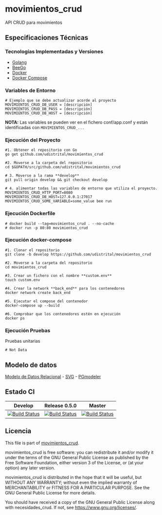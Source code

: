# movimientos_crud

API CRUD para movimientos

## Especificaciones Técnicas

### Tecnologías Implementadas y Versiones

- [Golang](https://github.com/udistrital/introduccion_oas/blob/master/instalacion_de_herramientas/golang.md)
- [BeeGo](https://github.com/udistrital/introduccion_oas/blob/master/instalacion_de_herramientas/beego.md)
- [Docker](https://docs.docker.com/engine/install/ubuntu/)
- [Docker Compose](https://docs.docker.com/compose/)

### Variables de Entorno

```shell
# Ejemplo que se debe actualizar acorde al proyecto
MOVIMIENTOS_CRUD_DB_USER = [descripción]
MOVIMIENTOS_CRUD_DB_PASS = [descripción]
MOVIMIENTOS_CRUD_DB_HOST = [descripción]
```

**NOTA:** Las variables se pueden ver en el fichero conf/app.conf y están identificadas con `MOVIMIENTOS_CRUD_...`

### Ejecución del Proyecto

```shell
#1. Obtener el repositorio con Go
go get github.com/udistrital/movimientos_crud

#2. Moverse a la carpeta del repositorio
cd $GOPATH/src/github.com/udistrital/movimientos_crud

# 3. Moverse a la rama **develop**
git pull origin develop && git checkout develop

# 4. alimentar todas las variables de entorno que utiliza el proyecto.
MOVIMIENTOS_CRUD_HTTP_PORT=8080 MOVIMIENTOS_CRUD_DB_HOST=127.0.0.1:27017 MOVIMIENTOS_CRUD_SOME_VARIABLE=some_value bee run
```

### Ejecución Dockerfile

```shell
# docker build --tag=movimientos_crud . --no-cache
# docker run -p 80:80 movimientos_crud
```

### Ejecución docker-compose

```shell
#1. Clonar el repositorio
git clone -b develop https://github.com/udistrital/movimientos_crud

#2. Moverse a la carpeta del repositorio
cd movimientos_crud

#3. Crear un fichero con el nombre **custom.env**
touch custom.env

#4. Crear la network **back_end** para los contenedores
docker network create back_end

#5. Ejecutar el compose del contenedor
docker-compose up --build

#6. Comprobar que los contenedores estén en ejecución
docker ps
```

### Ejecución Pruebas

Pruebas unitarias

```shell
# Not Data
```

## Modelo de datos

[Modelo de Datos Relacional](https://user-images.githubusercontent.com/15944053/59788345-1dd62f00-9291-11e9-9261-1eb06d1d1454.png) -
[SVG](database/movimientos.svg) -
[PGmodeler](database/movimientos.dbm)

## Estado CI

| Develop | Release 0.5.0 | Master |
| -- | -- | -- |
| [![Build Status](https://hubci.portaloas.udistrital.edu.co/api/badges/udistrital/movimientos_crud/status.svg?ref=refs/heads/develop)](https://hubci.portaloas.udistrital.edu.co/udistrital/movimientos_crud) | [![Build Status](https://hubci.portaloas.udistrital.edu.co/api/badges/udistrital/movimientos_crud/status.svg?ref=refs/heads/release/0.5.0)](https://hubci.portaloas.udistrital.edu.co/udistrital/movimientos_crud) | [![Build Status](https://hubci.portaloas.udistrital.edu.co/api/badges/udistrital/movimientos_crud/status.svg?ref=refs/heads/master)](https://hubci.portaloas.udistrital.edu.co/udistrital/movimientos_crud) |

## Licencia

This file is part of [movimientos_crud](LICENSE).

movimientos_crud is free software: you can redistribute it and/or modify it under the terms of the GNU General Public License as published by the Free Software Foundation, either version 3 of the License, or (at your option) any later version.

movimientos_crud is distributed in the hope that it will be useful, but WITHOUT ANY WARRANTY; without even the implied warranty of MERCHANTABILITY or FITNESS FOR A PARTICULAR PURPOSE. See the GNU General Public License for more details.

You should have received a copy of the GNU General Public License along with necesidades_crud. If not, see https://www.gnu.org/licenses/.

